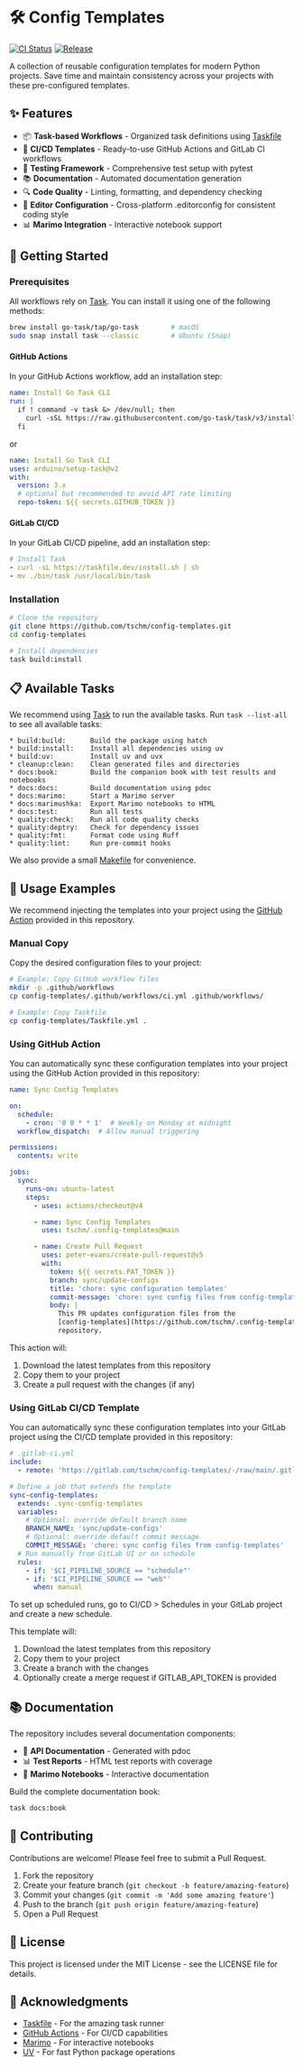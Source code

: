 # 🛠️ Config Templates

[![CI Status](https://github.com/tschm/.config-templates/workflows/CI/badge.svg)](https://github.com/tschm/config-templates/actions)
[![Release](https://github.com/tschm/.config-templates/workflows/Release%20Workflow/badge.svg)](https://github.com/tschm/config-templates/actions)

A collection of reusable configuration templates for modern Python projects.
Save time and maintain consistency across your projects with these
pre-configured templates.

## ✨ Features

- 📦 **Task-based Workflows** - Organized task definitions using [Taskfile](https://taskfile.dev/)
- 🚀 **CI/CD Templates** - Ready-to-use GitHub Actions and GitLab CI workflows
- 🧪 **Testing Framework** - Comprehensive test setup with pytest
- 📚 **Documentation** - Automated documentation generation
- 🔍 **Code Quality** - Linting, formatting, and dependency checking
- 📝 **Editor Configuration** - Cross-platform .editorconfig for consistent coding style
- 📊 **Marimo Integration** - Interactive notebook support

## 🚀 Getting Started

### Prerequisites

All workflows rely on [Task](https://taskfile.dev/).
You can install it using one of the following methods:

```bash
brew install go-task/tap/go-task        # macOS
sudo snap install task --classic        # Ubuntu (Snap)
```

#### GitHub Actions

In your GitHub Actions workflow, add an installation step:

```yaml
name: Install Go Task CLI
run: |
  if ! command -v task &> /dev/null; then
    curl -sSL https://raw.githubusercontent.com/go-task/task/v3/install.sh | sh
  fi
```

or

```yaml
name: Install Go Task CLI
uses: arduino/setup-task@v2
with:
  version: 3.x
  # optional but recommended to avoid API rate limiting
  repo-token: ${{ secrets.GITHUB_TOKEN }}
```

#### GitLab CI/CD

In your GitLab CI/CD pipeline, add an installation step:

```yaml
# Install Task
- curl -sL https://taskfile.dev/install.sh | sh
- mv ./bin/task /usr/local/bin/task
```

### Installation

```bash
# Clone the repository
git clone https://github.com/tschm/config-templates.git
cd config-templates

# Install dependencies
task build:install
```

## 📋 Available Tasks

We recommend using [Task](https://taskfile.dev/) to run the available tasks.
Run `task --list-all` to see all available tasks:

```
* build:build:      Build the package using hatch
* build:install:    Install all dependencies using uv
* build:uv:         Install uv and uvx
* cleanup:clean:    Clean generated files and directories
* docs:book:        Build the companion book with test results and notebooks
* docs:docs:        Build documentation using pdoc
* docs:marimo:      Start a Marimo server
* docs:marimushka:  Export Marimo notebooks to HTML
* docs:test:        Run all tests
* quality:check:    Run all code quality checks
* quality:deptry:   Check for dependency issues
* quality:fmt:      Format code using Ruff
* quality:lint:     Run pre-commit hooks
```

We also provide a small [Makefile](Makefile) for convenience.

## 🧩 Usage Examples

We recommend injecting the templates into your project using the
[GitHub Action](https://github.com/tschm/config-templates/actions)
provided in this repository.

### Manual Copy

Copy the desired configuration files to your project:

```bash
# Example: Copy GitHub workflow files
mkdir -p .github/workflows
cp config-templates/.github/workflows/ci.yml .github/workflows/

# Example: Copy Taskfile
cp config-templates/Taskfile.yml .
```

### Using GitHub Action

You can automatically sync these configuration
templates into your project using the GitHub Action provided
in this repository:

```yaml
name: Sync Config Templates

on:
  schedule:
    - cron: '0 0 * * 1'  # Weekly on Monday at midnight
  workflow_dispatch:  # Allow manual triggering

permissions:
  contents: write

jobs:
  sync:
    runs-on: ubuntu-latest
    steps:
      - uses: actions/checkout@v4

      - name: Sync Config Templates
        uses: tschm/.config-templates@main

      - name: Create Pull Request
        uses: peter-evans/create-pull-request@v5
        with:
          token: ${{ secrets.PAT_TOKEN }}
          branch: sync/update-configs
          title: 'chore: sync configuration templates'
          commit-message: 'chore: sync config files from config-templates'
          body: |
            This PR updates configuration files from the
            [config-templates](https://github.com/tschm/.config-templates)
            repository.
```

This action will:
1. Download the latest templates from this repository
2. Copy them to your project
3. Create a pull request with the changes (if any)

### Using GitLab CI/CD Template

You can automatically sync these configuration templates into your GitLab project using the CI/CD template provided in this repository:

```yaml
# .gitlab-ci.yml
include:
  - remote: 'https://gitlab.com/tschm/config-templates/-/raw/main/.gitlab/ci-templates/sync-config-templates.yml'

# Define a job that extends the template
sync-config-templates:
  extends: .sync-config-templates
  variables:
    # Optional: override default branch name
    BRANCH_NAME: 'sync/update-configs'
    # Optional: override default commit message
    COMMIT_MESSAGE: 'chore: sync config files from config-templates'
  # Run manually from GitLab UI or on schedule
  rules:
    - if: '$CI_PIPELINE_SOURCE == "schedule"'
    - if: '$CI_PIPELINE_SOURCE == "web"'
      when: manual
```

To set up scheduled runs, go to CI/CD > Schedules in your GitLab project and create a new schedule.

This template will:
1. Download the latest templates from this repository
2. Copy them to your project
3. Create a branch with the changes
4. Optionally create a merge request if GITLAB_API_TOKEN is provided

## 📚 Documentation

The repository includes several documentation components:

- 📖 **API Documentation** - Generated with pdoc
- 📊 **Test Reports** - HTML test reports with coverage
- 📓 **Marimo Notebooks** - Interactive documentation

Build the complete documentation book:

```bash
task docs:book
```

## 🤝 Contributing

Contributions are welcome! Please feel free to submit a Pull Request.

1. Fork the repository
2. Create your feature branch (`git checkout -b feature/amazing-feature`)
3. Commit your changes (`git commit -m 'Add some amazing feature'`)
4. Push to the branch (`git push origin feature/amazing-feature`)
5. Open a Pull Request

## 📄 License

This project is licensed under the MIT License - see the LICENSE file for details.

## 🙏 Acknowledgments

- [Taskfile](https://taskfile.dev/) - For the amazing task runner
- [GitHub Actions](https://github.com/features/actions) - For CI/CD capabilities
- [Marimo](https://marimo.io/) - For interactive notebooks
- [UV](https://github.com/astral-sh/uv) - For fast Python package operations
